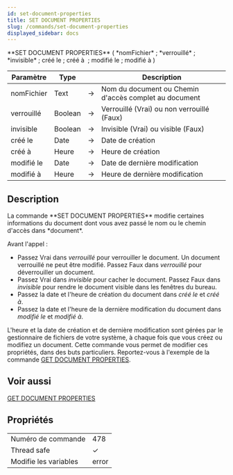 ```yaml
---
id: set-document-properties
title: SET DOCUMENT PROPERTIES
slug: /commands/set-document-properties
displayed_sidebar: docs
---
```


<!--REF #_command_.SET DOCUMENT PROPERTIES.Syntax-->**SET DOCUMENT PROPERTIES** ( *nomFichier* ; *verrouillé* ; *invisible* ; créé le ; créé à  ; modifié le ; modifié à )<!-- END REF-->
<!--REF #_command_.SET DOCUMENT PROPERTIES.Params-->
| Paramètre | Type |  | Description |
| --- | --- | --- | --- |
| nomFichier | Text | &#8594;  | Nom du document ou Chemin d'accès complet au document |
| verrouillé | Boolean | &#8594;  | Verrouillé (Vrai) ou non verrouillé (Faux) |
| invisible | Boolean | &#8594;  | Invisible (Vrai) ou visible (Faux) |
| créé le | Date | &#8594;  | Date de création |
| créé à | Heure | &#8594;  | Heure de création |
| modifié le | Date | &#8594;  | Date de dernière modification |
| modifié à | Heure | &#8594;  | Heure de dernière modification |

<!-- END REF-->

## Description 

<!--REF #_command_.SET DOCUMENT PROPERTIES.Summary-->La commande **SET DOCUMENT PROPERTIES** modifie certaines informations du document dont vous avez passé le nom ou le chemin d'accès dans *document*.<!-- END REF-->

Avant l'appel :

* Passez Vrai dans *verrouillé* pour verrouiller le document. Un document verrouillé ne peut être modifié. Passez Faux dans *verrouillé* pour déverrouiller un document.
* Passez Vrai dans *invisible* pour cacher le document. Passez Faux dans *invisible* pour rendre le document visible dans les fenêtres du bureau.
* Passez la date et l'heure de création du document dans *créé le* et *créé à*.
* Passez la date et l'heure de la dernière modification du document dans *modifié le* et *modifié à*.

L'heure et la date de création et de dernière modification sont gérées par le gestionnaire de fichiers de votre système, à chaque fois que vous créez ou modifiez un document. Cette commande vous permet de modifier ces propriétés, dans des buts particuliers. Reportez-vous à l'exemple de la commande [GET DOCUMENT PROPERTIES](get-document-properties.md).

## Voir aussi 

[GET DOCUMENT PROPERTIES](get-document-properties.md)  

## Propriétés

|  |  |
| --- | --- |
| Numéro de commande | 478 |
| Thread safe | &check; |
| Modifie les variables | error |


